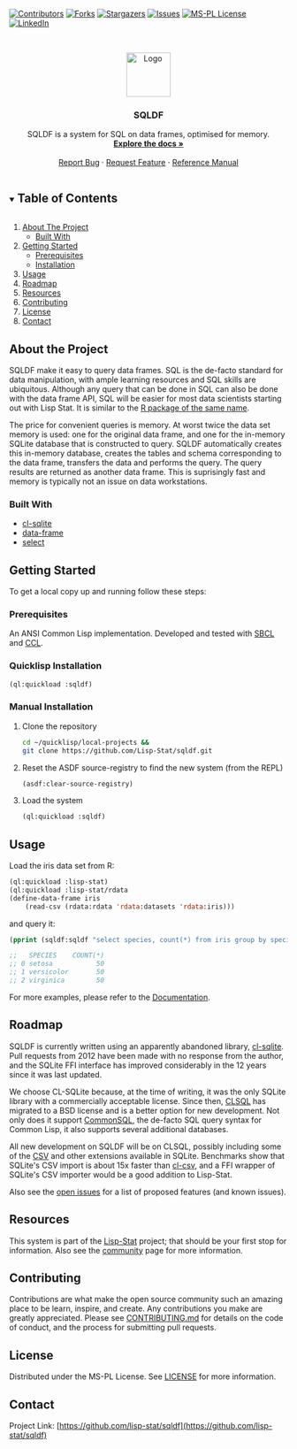 
<!-- PROJECT SHIELDS -->

[![Contributors][contributors-shield]][contributors-url]
[![Forks][forks-shield]][forks-url]
[![Stargazers][stars-shield]][stars-url]
[![Issues][issues-shield]][issues-url]
[![MS-PL License][license-shield]][license-url]
[![LinkedIn][linkedin-shield]][linkedin-url]



<!-- PROJECT LOGO -->
<br />
<p align="center">
  <a href="https://github.com/lisp-stat/sqldf">
    <img src="https://lisp-stat.dev/images/stats-image.svg" alt="Logo" width="80" height="80">
  </a>

<h3 align="center">SQLDF</h3>

<p align="center">SQLDF is a system for SQL on data frames, optimised for memory.
	<br />
    <a href="https://lisp-stat.dev/docs/subsets/#sql"><strong>Explore the docs »</strong></a>
    <br />
    <br />
    <a href="https://github.com/lisp-stat/sqldf/issues">Report Bug</a>
    ·
    <a href="https://github.com/lisp-stat/sqldf/issues">Request Feature</a>
    ·
    <a href="https://lisp-stat.github.io/sqldf/">Reference Manual</a>
  </p>
</p>



<!-- TABLE OF CONTENTS -->
<details open="open">
  <summary><h2 style="display: inline-block">Table of Contents</h2></summary>
  <ol>
    <li>
      <a href="#about-the-project">About The Project</a>
      <ul>
        <li><a href="#built-with">Built With</a></li>
      </ul>
    </li>
    <li>
      <a href="#getting-started">Getting Started</a>
      <ul>
        <li><a href="#prerequisites">Prerequisites</a></li>
        <li><a href="#installation">Installation</a></li>
      </ul>
    </li>
    <li><a href="#usage">Usage</a></li>
    <li><a href="#roadmap">Roadmap</a></li>
	<li><a href="#resources">Resources</a></li>
    <li><a href="#contributing">Contributing</a></li>
    <li><a href="#license">License</a></li>
    <li><a href="#contact">Contact</a></li>
  </ol>
</details>



<!-- ABOUT THE PROJECT -->
## About the Project

SQLDF make it easy to query data frames. SQL is the de-facto standard
for data manipulation, with ample learning resources and SQL skills
are ubiquitous.  Although any query that can be done in SQL can also
be done with the data frame API, SQL will be easier for most data
scientists starting out with Lisp Stat.  It is similar to the [R
package of the same
name](https://cran.r-project.org/web/packages/sqldf/index.html).

The price for convenient queries is memory. At worst twice the data
set memory is used: one for the original data frame, and one for the
in-memory SQLite database that is constructed to query.  SQLDF
automatically creates this in-memory database, creates the tables and
schema corresponding to the data frame, transfers the data and
performs the query. The query results are returned as another data
frame. This is suprisingly fast and memory is typically not an issue
on data workstations.


### Built With

* [cl-sqlite](https://github.com/TeMPOraL/cl-sqlite)
* [data-frame](https://github.com/Lisp-Stat/data-frame)
* [select](https://github.com/lisp-stat/select)

<!-- GETTING STARTED -->
## Getting Started

To get a local copy up and running follow these steps:

### Prerequisites

An ANSI Common Lisp implementation. Developed and tested with
[SBCL](https://www.sbcl.org/) and
[CCL](https://github.com/Clozure/ccl).

### Quicklisp Installation

```lisp
(ql:quickload :sqldf)
```

### Manual Installation

1. Clone the repository
   ```sh
   cd ~/quicklisp/local-projects &&
   git clone https://github.com/Lisp-Stat/sqldf.git
   ```
2. Reset the ASDF source-registry to find the new system (from the REPL)
   ```lisp
   (asdf:clear-source-registry)
   ```
3. Load the system
   ```lisp
   (ql:quickload :sqldf)
   ```

<!-- USAGE EXAMPLES -->
## Usage

Load the iris data set from R:

```lisp
(ql:quickload :lisp-stat)
(ql:quickload :lisp-stat/rdata
(define-data-frame iris
    (read-csv (rdata:rdata 'rdata:datasets 'rdata:iris)))
```

and query it:

```lisp
(pprint (sqldf:sqldf "select species, count(*) from iris group by species"))

;;   SPECIES    COUNT(*)
;; 0 setosa           50
;; 1 versicolor       50
;; 2 virginica        50
```

For more examples, please refer to the [Documentation](https://lisp-stat.dev/docs/tasks/sql).


<!-- ROADMAP -->
## Roadmap

SQLDF is currently written using an apparently abandoned library,
[cl-sqlite](https://github.com/TeMPOraL/cl-sqlite).  Pull requests
from 2012 have been made with no response from the author, and the
SQLite FFI interface has improved considerably in the 12 years since
it was last updated.

We choose CL-SQLite because, at the time of writing, it was the only
SQLite library with a commercially acceptable license. Since then,
[CLSQL](https://www.cliki.net/CLSQL) has migrated to a BSD license and
is a better option for new development. Not only does it support
[CommonSQL](http://www.lispworks.com/documentation/sql-tutorial/), the
de-facto SQL query syntax for Common Lisp, it also supports several
additional databases.

All new development on SQLDF will be on CLSQL, possibly including some
of the [CSV](https://www.sqlite.org/csv.html) and other extensions
available in SQLite.  Benchmarks show that SQLite's CSV import is
about 15x faster than
[cl-csv](https://github.com/AccelerationNet/cl-csv), and a FFI
wrapper of SQLite's CSV importer would be a good addition to
Lisp-Stat.

Also see the [open issues](https://github.com/lisp-stat/sqldf/issues) for a list of proposed features (and known issues).

## Resources

This system is part of the [Lisp-Stat](https://lisp-stat.dev/) project; that should be your first stop for information. Also see the <!-- [resources](https://lisp-stat.dev/resources) and -->
[community](https://lisp-stat.dev/community) page for more
information.

<!-- CONTRIBUTING -->
## Contributing

Contributions are what make the open source community such an amazing place to be learn, inspire, and create. Any contributions you make are greatly appreciated.  Please see [CONTRIBUTING.md](CONTRIBUTING.md) for details on the code of conduct, and the process for submitting pull requests.

<!-- LICENSE -->
## License

Distributed under the MS-PL License. See [LICENSE](LICENSE) for more information.



<!-- CONTACT -->
## Contact

Project Link: [https://github.com/lisp-stat/sqldf](https://github.com/lisp-stat/sqldf)



<!-- MARKDOWN LINKS & IMAGES -->
<!-- https://www.markdownguide.org/basic-syntax/#reference-style-links -->
[contributors-shield]: https://img.shields.io/github/contributors/lisp-stat/sqldf.svg?style=for-the-badge
[contributors-url]: https://github.com/lisp-stat/sqldf/graphs/contributors
[forks-shield]: https://img.shields.io/github/forks/lisp-stat/sqldf.svg?style=for-the-badge
[forks-url]: https://github.com/lisp-stat/sqldf/network/members
[stars-shield]: https://img.shields.io/github/stars/lisp-stat/sqldf.svg?style=for-the-badge
[stars-url]: https://github.com/lisp-stat/sqldf/stargazers
[issues-shield]: https://img.shields.io/github/issues/lisp-stat/sqldf.svg?style=for-the-badge
[issues-url]: https://github.com/lisp-stat/sqldf/issues
[license-shield]: https://img.shields.io/github/license/lisp-stat/sqldf.svg?style=for-the-badge
[license-url]: https://github.com/lisp-stat/sqldf/blob/master/LICENSE
[linkedin-shield]: https://img.shields.io/badge/-LinkedIn-black.svg?style=for-the-badge&logo=linkedin&colorB=555
[linkedin-url]: https://www.linkedin.com/company/symbolics/

